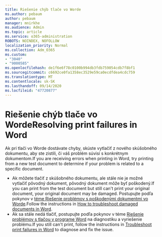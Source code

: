 ```yaml
---
title: Riešenie chýb tlače vo Worde
ms.author: pebaum
author: pebaum
manager: mnirkhe
ms.audience: Admin
ms.topic: article
ms.service: o365-administration
ROBOTS: NOINDEX, NOFOLLOW
localization_priority: Normal
ms.collection: Adm_O365
ms.custom:
- "3040"
- "9000585"
ms.openlocfilehash: de1f6e6f78c0100b994db3fdb759054cdb7f8bf1
ms.sourcegitcommit: c6692ce0fa1358ec3529e59ca0ecdfdea4cdc759
ms.translationtype: MT
ms.contentlocale: sk-SK
ms.lasthandoff: 09/14/2020
ms.locfileid: "47720877"
---
```

# <a name="resolving-print-failures-in-word"></a><span data-ttu-id="e03ef-102">Riešenie chýb tlače vo Worde</span><span class="sxs-lookup"><span data-stu-id="e03ef-102">Resolving print failures in Word</span></span>

<span data-ttu-id="e03ef-103">Ak pri tlači vo Worde dostávate chyby, skúste vytlačiť z nového skúšobného dokumentu, aby ste zistili, či váš problém súvisí s konkrétnym dokumentom.</span><span class="sxs-lookup"><span data-stu-id="e03ef-103">If you are receiving errors when printing in Word, try printing from a new test document to determine if your problem is related to a specific document.</span></span>

- <span data-ttu-id="e03ef-104">Ak môžete tlačiť z skúšobného dokumentu, ale stále nie je možné vytlačiť pôvodný dokument, pôvodný dokument môže byť poškodený.</span><span class="sxs-lookup"><span data-stu-id="e03ef-104">If you can print from the test document but still can't print your original document, your original document may be damaged.</span></span> <span data-ttu-id="e03ef-105">Postupujte podľa pokynov v [téme Riešenie problémov s poškodenými dokumentmi vo Worde](https://docs.microsoft.com/office/troubleshoot/word/damaged-documents-in-word#update-microsoft-office-and-windows).</span><span class="sxs-lookup"><span data-stu-id="e03ef-105">Follow the instructions in [How to troubleshoot damaged documents in Word](https://docs.microsoft.com/office/troubleshoot/word/damaged-documents-in-word#update-microsoft-office-and-windows).</span></span>
- <span data-ttu-id="e03ef-106">Ak sa stále nedá tlačiť, postupujte podľa pokynov v téme [Riešenie problémov s tlačou v programe Word](https://docs.microsoft.com/office/troubleshoot/word/print-failures-in-word) na diagnostiku a vyriešenie problému.</span><span class="sxs-lookup"><span data-stu-id="e03ef-106">If you still can't print, follow the instructions in [Troubleshoot print failures in Word](https://docs.microsoft.com/office/troubleshoot/word/print-failures-in-word) to diagnose and fix the issue.</span></span>